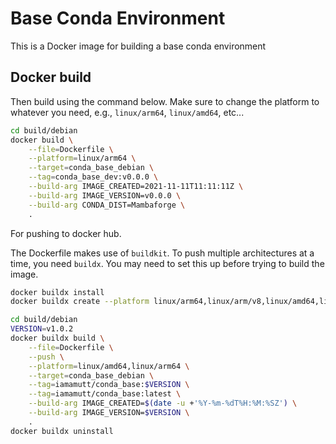 # Base Conda Environment

This is a Docker image for building a base conda environment

## Docker build

Then build using the command below. Make sure to change the platform to whatever you need, e.g., `linux/arm64`, `linux/amd64`, etc...

```bash
cd build/debian
docker build \
    --file=Dockerfile \
    --platform=linux/arm64 \
    --target=conda_base_debian \
    --tag=conda_base_dev:v0.0.0 \
    --build-arg IMAGE_CREATED=2021-11-11T11:11:11Z \
    --build-arg IMAGE_VERSION=v0.0.0 \
    --build-arg CONDA_DIST=Mambaforge \
    .
```

For pushing to docker hub.

The Dockerfile makes use of `buildkit`. To push multiple architectures at a time, you need `buildx`. You may need to set this up before trying to build the image.

```bash
docker buildx install
docker buildx create --platform linux/arm64,linux/arm/v8,linux/amd64,linux/x86_64,linux/aarch64 --name=mrbuild --use
```

```bash
cd build/debian
VERSION=v1.0.2
docker buildx build \
    --file=Dockerfile \
    --push \
    --platform=linux/amd64,linux/arm64 \
    --target=conda_base_debian \
    --tag=iamamutt/conda_base:$VERSION \
    --tag=iamamutt/conda_base:latest \
    --build-arg IMAGE_CREATED=$(date -u +'%Y-%m-%dT%H:%M:%SZ') \
    --build-arg IMAGE_VERSION=$VERSION \
    .
docker buildx uninstall
```
